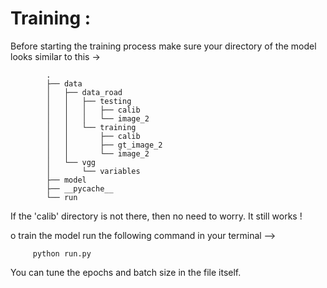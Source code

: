 # Training :

Before starting the training process make sure your directory of the model looks similar to this ->

            .
            ├── data
            │   ├── data_road
            │   │   ├── testing
            │   │   │   ├── calib
            │   │   │   └── image_2
            │   │   └── training
            │   │       ├── calib
            │   │       ├── gt_image_2
            │   │       └── image_2
            │   └── vgg
            │       └── variables
            ├── model
            ├── __pycache__
            └── run
          
If the 'calib' directory is not there, then no need to worry. It still works !

o train the model run the following command in your terminal -->

         python run.py

You can tune the epochs and batch size in the file itself.

